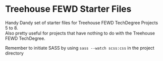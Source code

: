 # Treehouse FEWD Starter Files
Handy Dandy set of starter files for Treehouse FEWD TechDegree Projects 5 to 8.  
Also pretty useful for projects that have nothing to do with the Treehouse FEWD TechDegree.  

Remember to initiate SASS by using `sass --watch scss:css` in the project directory
